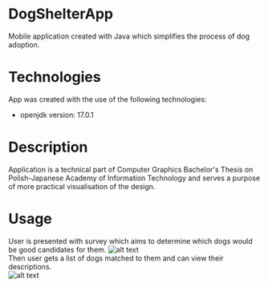 # DogShelterApp

Mobile application created with Java which simplifies the process of dog adoption.

# Technologies

App was created with the use of the following technologies:

- openjdk version: 17.0.1

# Description

Application is a technical part of Computer Graphics Bachelor's Thesis on Polish-Japanese Academy of Information Technology and serves a purpose of more practical visualisation of the design.

# Usage

User is presented with survey which aims to determine which dogs would be good candidates for them.
![alt text](https://github.com/kacper-reja/Android-Stuido---DogShelterApp/blob/master/resources/survey.gif)<br/>
Then user gets a list of dogs matched to them and can view their descriptions.<br/>
![alt text](https://github.com/kacper-reja/Android-Stuido---DogShelterApp/blob/master/resources/list.gif)
